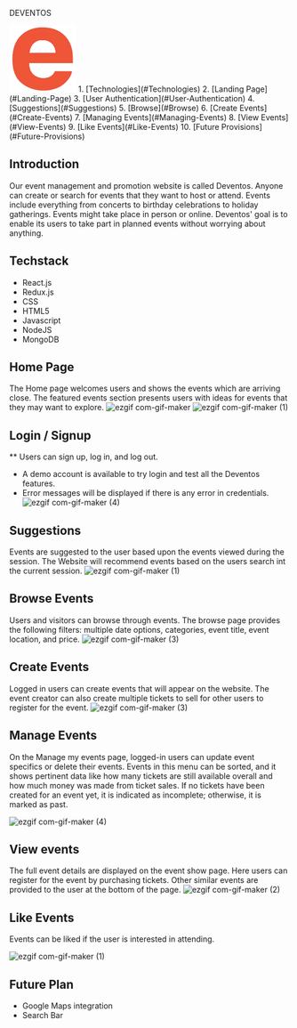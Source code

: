 DEVENTOS

<img src="https://raw.githubusercontent.com/MichaelClaytonNoble/Eventlite/main/app/assets/images/favicon.png" width="120" height="120">
1. [Technologies](#Technologies)
2. [Landing Page](#Landing-Page)
3. [User Authentication](#User-Authentication)
4. [Suggestions](#Suggestions)
5. [Browse](#Browse)
6. [Create Events](#Create-Events)
7. [Managing Events](#Managing-Events)
8. [View Events](#View-Events)
9. [Like Events](#Like-Events)
10. [Future Provisions](#Future-Provisions)


## Introduction

Our  event management and promotion website  is called Deventos. Anyone can create or search for events that they want to host or attend. Events include everything from concerts to birthday celebrations to holiday gatherings. Events might take place in person or online. Deventos' goal is to enable its users to take part in planned events without worrying about anything.


## Techstack
 * React.js
 * Redux.js
 * CSS
 * HTML5
 * Javascript
 * NodeJS
 * MongoDB

## Home Page
The Home page welcomes users and shows the events which are arriving close. The featured events section presents users with ideas for events that they may want to explore. 
![ezgif com-gif-maker](https://user-images.githubusercontent.com/95317252/201487438-4f395e6b-1eb4-462e-b13b-5368ef05735f.gif)
![ezgif com-gif-maker (1)](https://user-images.githubusercontent.com/95317252/201487513-1712cfde-c421-44e4-bc1e-89015d19adb9.gif)
## Login / Signup
** Users can sign up, log in, and log out.
 * A demo account is available to try login and test all the Deventos features.
 * Error messages will be displayed if there is any error in credentials. 
![ezgif com-gif-maker (4)](https://user-images.githubusercontent.com/95317252/201487536-d2d2ff3d-d185-4701-b897-279b34c03ad8.gif)

## Suggestions
Events are suggested to the user based upon the events viewed during the session. The Website will recommend events based on the users search int the current session. 
![ezgif com-gif-maker (1)](https://user-images.githubusercontent.com/95317252/201487893-e11d8c00-1f26-4171-9645-719435dae609.gif)

## Browse Events
Users and visitors can browse through events. The browse page provides the following filters: multiple date options, categories, event title, event location, and price.
![ezgif com-gif-maker (3)](https://user-images.githubusercontent.com/95317252/201487805-fc227733-9c85-48ba-8259-81046aab4920.gif)

## Create Events
Logged in users can create events that will appear on the website. The event creator can also create multiple tickets to sell for other users to register for the event.
![ezgif com-gif-maker (3)](https://user-images.githubusercontent.com/95317252/201487840-855e4718-4c95-4fe8-9966-464911db9a86.gif)

## Manage Events
On the Manage my events page, logged-in users can update event specifics or delete their events. Events in this menu can be sorted, and it shows pertinent data like how many tickets are still available overall and how much money was made from ticket sales. If no tickets have been created for an event yet, it is indicated as incomplete; otherwise, it is marked as past.

![ezgif com-gif-maker (4)](https://user-images.githubusercontent.com/95317252/201487854-7d037229-1cf5-4ab1-b0c2-8295ab7611c3.gif)


## View events
The full event details are displayed on the event show page. Here users can register for the event by purchasing tickets. Other similar events are provided to the user at the bottom of the page. 
![ezgif com-gif-maker (2)](https://user-images.githubusercontent.com/95317252/201487767-97e4e8f6-3510-4546-919b-9e9c4de18d3d.gif)


## Like Events
Events can be liked if the user is interested in attending.

![ezgif com-gif-maker (1)](https://user-images.githubusercontent.com/95317252/201487737-465d9686-9098-49a9-a548-15934288a4bc.gif)

## Future Plan
-  Google Maps integration
-  Search Bar
